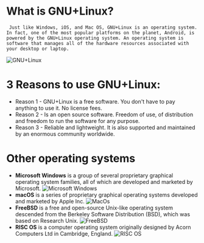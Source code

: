 # What is GNU+Linux?
     Just like Windows, iOS, and Mac OS, GNU+Linux is an operating system. In fact, one of the most popular platforms on the planet, Android, is powered by the GNU+Linux operating system. An operating system is software that manages all of the hardware resources associated with your desktop or laptop.
![GNU+Linux](https://bit.ly/3dPR2l6)

# 3 Reasons to use GNU+Linux:
* Reason 1 - GNU+Linux is a free software. You don't have to pay anything to use it. No license fees. 
* Reason 2 - Is an open source software. Freedom of use, of distribution and freedom to run the software for any purpose.
* Reason 3 - Reliable and lightweight. It is also supported and maintained by an enormous community worldwide.



# Other operating systems
* **Microsoft Windows** is a group of several proprietary graphical operating system families, all of which are developed and marketed by Microsoft. 
![Microsoft Windows](https://bit.ly/3pSG6ck)
* **macOS** is a series of proprietary graphical operating systems developed and marketed by Apple Inc.
![MacOs](https://bit.ly/3oN6XqM)
* **FreeBSD** is a free and open-source Unix-like operating system descended from the Berkeley Software Distribution (BSD), which was based on Research Unix.
![FreeBSD](https://bit.ly/3pPhdhy)
* **RISC OS** is a computer operating system originally designed by Acorn Computers Ltd in Cambridge, England.
![RISC OS](https://bit.ly/31TIRSg)

